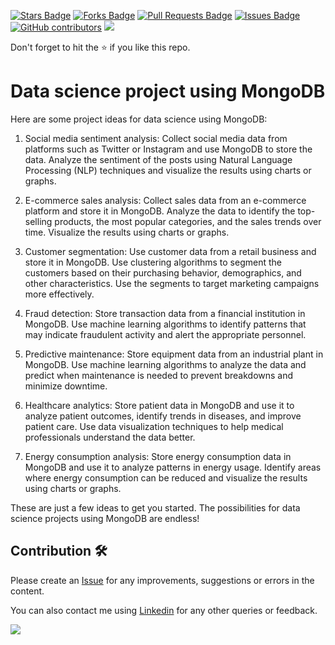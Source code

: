<a href="https://github.com/drshahizan/special-topic-data-engineering/stargazers"><img src="https://img.shields.io/github/stars/drshahizan/special-topic-data-engineering" alt="Stars Badge"/></a>
<a href="https://github.com/drshahizan/special-topic-data-engineering/network/members"><img src="https://img.shields.io/github/forks/drshahizan/special-topic-data-engineering" alt="Forks Badge"/></a>
<a href="https://github.com/drshahizan/special-topic-data-engineering/pulls"><img src="https://img.shields.io/github/issues-pr/drshahizan/special-topic-data-engineering" alt="Pull Requests Badge"/></a>
<a href="https://github.com/drshahizan/special-topic-data-engineering/issues"><img src="https://img.shields.io/github/issues/drshahizan/special-topic-data-engineering" alt="Issues Badge"/></a>
<a href="https://github.com/drshahizan/special-topic-data-engineering/graphs/contributors"><img alt="GitHub contributors" src="https://img.shields.io/github/contributors/drshahizan/special-topic-data-engineering?color=2b9348"></a>
![](https://visitor-badge.glitch.me/badge?page_id=drshahizan/special-topic-data-engineering)

Don't forget to hit the :star: if you like this repo.

# Data science project using MongoDB

Here are some project ideas for data science using MongoDB:

1. Social media sentiment analysis: Collect social media data from platforms such as Twitter or Instagram and use MongoDB to store the data. Analyze the sentiment of the posts using Natural Language Processing (NLP) techniques and visualize the results using charts or graphs.

2. E-commerce sales analysis: Collect sales data from an e-commerce platform and store it in MongoDB. Analyze the data to identify the top-selling products, the most popular categories, and the sales trends over time. Visualize the results using charts or graphs.

3. Customer segmentation: Use customer data from a retail business and store it in MongoDB. Use clustering algorithms to segment the customers based on their purchasing behavior, demographics, and other characteristics. Use the segments to target marketing campaigns more effectively.

4. Fraud detection: Store transaction data from a financial institution in MongoDB. Use machine learning algorithms to identify patterns that may indicate fraudulent activity and alert the appropriate personnel.

5. Predictive maintenance: Store equipment data from an industrial plant in MongoDB. Use machine learning algorithms to analyze the data and predict when maintenance is needed to prevent breakdowns and minimize downtime.

6. Healthcare analytics: Store patient data in MongoDB and use it to analyze patient outcomes, identify trends in diseases, and improve patient care. Use data visualization techniques to help medical professionals understand the data better.

7. Energy consumption analysis: Store energy consumption data in MongoDB and use it to analyze patterns in energy usage. Identify areas where energy consumption can be reduced and visualize the results using charts or graphs.

These are just a few ideas to get you started. The possibilities for data science projects using MongoDB are endless!


## Contribution 🛠️
Please create an [Issue](https://github.com/drshahizan/special-topic-data-engineering/issues) for any improvements, suggestions or errors in the content.

You can also contact me using [Linkedin](https://www.linkedin.com/in/drshahizan/) for any other queries or feedback.

![](https://visitor-badge.glitch.me/badge?page_id=drshahizan)

